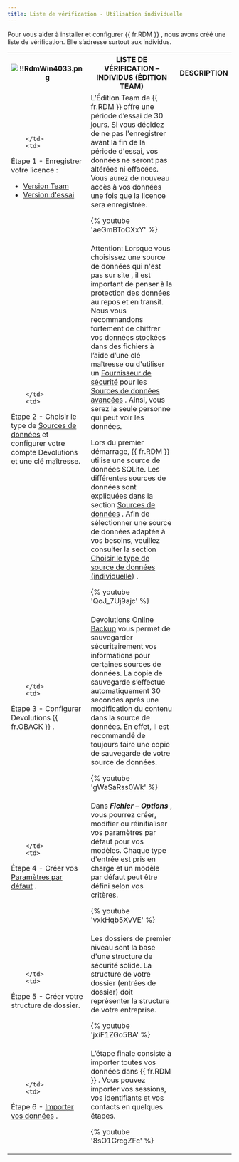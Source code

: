 ```yaml
---
title: Liste de vérification - Utilisation individuelle
---
```

Pour vous aider à installer et configurer {{ fr.RDM }} , nous avons créé une liste de vérification. Elle s’adresse surtout aux individus. 

<table>
	<tr>
		<th>

![!!RdmWin4033.png](https://webdevolutions.azureedge.net/docs/fr/rdm/windows/RdmWin4033.png) 
		</th>
		<th>
LISTE DE VÉRIFICATION – INDIVIDUS (ÉDITION TEAM) 
		</th>
		<th>
DESCRIPTION 
		</th>
	</tr>
	<tr>
		<td>

		</td>
		<td>
Étape 1 - Enregistrer votre licence : 

* [Version Team](/fr/rdm/windows/installation/client/registration/team-edition/) 
* [Version d'essai](/fr/rdm/windows/installation/client/registration/trial-request/) 
		</td>
		<td>
L’Édition Team de {{ fr.RDM }} offre une période d’essai de 30 jours. Si vous décidez de ne pas l'enregistrer avant la fin de la période d'essai, vos données ne seront pas altérées ni effacées. Vous aurez de nouveau accès à vos données une fois que la licence sera enregistrée. 

{% youtube 'aeGmBToCXxY' %}  
		</td>
	</tr>
	<tr>
		<td>

		</td>
		<td>
Étape 2 - Choisir le type de [Sources de données](/fr/rdm/windows/data-sources/) et configurer votre compte Devolutions et une clé maîtresse. 
		</td>
		<td>
Attention: Lorsque vous choisissez une source de données qui n'est pas sur site , il est important de penser à la protection des données au repos et en transit. Nous vous recommandons fortement de chiffrer vos données stockées dans des fichiers à l’aide d’une clé maîtresse ou d'utiliser un [Fournisseur de sécurité](/fr/rdm/windows/commands/administration/settings/security-providers/) pour les [Sources de données avancées](/fr/rdm/windows/data-sources/data-sources-types/advanced-data-sources/) . Ainsi, vous serez la seule personne qui peut voir les données.  

Lors du premier démarrage, {{ fr.RDM }} utilise une source de données SQLite. Les différentes sources de données sont expliquées dans la section [Sources de données](/fr/rdm/windows/data-sources/) . Afin de sélectionner une source de données adaptée à vos besoins, veuillez consulter la section [Choisir le type de source de données (individuelle)](/fr/rdm/windows/getting-started/checklist-individuals/select-data-source-type/) .  

{% youtube 'QoJ_7Uj9ajc' %}  
		</td>
	</tr>
	<tr>
		<td>

		</td>
		<td>
Étape 3 - Configurer Devolutions {{ fr.OBACK }} . 
		</td>
		<td>
Devolutions [Online Backup](/fr/cloud/getting-started/devolutions-cloud-services/) vous permet de sauvegarder sécuritairement vos informations pour certaines sources de données. La copie de sauvegarde s’effectue automatiquement 30 secondes après une modification du contenu dans la source de données. En effet, il est recommandé de toujours faire une copie de sauvegarde de votre source de données.  

{% youtube 'gWaSaRss0Wk' %}  
		</td>
	</tr>
	<tr>
		<td>

		</td>
		<td>
Étape 4 - Créer vos [Paramètres par défaut](/fr/rdm/windows/commands/file/templates/default-settings/) . 
		</td>
		<td>
Dans ***Fichier – Options*** , vous pourrez créer, modifier ou réinitialiser vos paramètres par défaut pour vos modèles. Chaque type d'entrée est pris en charge et un modèle par défaut peut être défini selon vos critères.  

{% youtube 'vxkHqb5XvVE' %}  
		</td>
	</tr>
	<tr>
		<td>

		</td>
		<td>
Étape 5 - Créer votre structure de dossier. 
		</td>
		<td>
Les dossiers de premier niveau sont la base d'une structure de sécurité solide. La structure de votre dossier (entrées de dossier) doit représenter la structure de votre entreprise.  

{% youtube 'jxiF1ZGo5BA' %}  
		</td>
	</tr>
	<tr>
		<td>

		</td>
		<td>
Étape 6 - [Importer vos données](/fr/rdm/windows/commands/file/import/) . 
		</td>
		<td>
L’étape finale consiste à importer toutes vos données dans {{ fr.RDM }} . Vous pouvez importer vos sessions, vos identifiants et vos contacts en quelques étapes.  

{% youtube '8sO1GrcgZFc' %}  
		</td>
	</tr>
</table>




